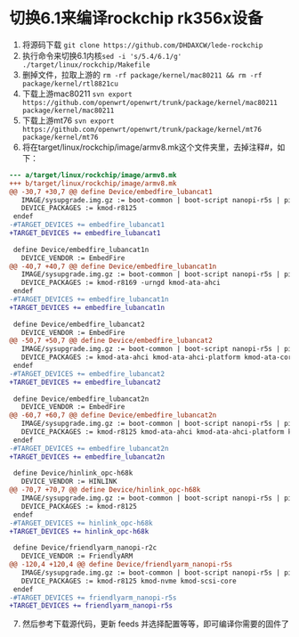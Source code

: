 # 切换6.1来编译rockchip rk356x设备
1. 将源码下载 `git clone https://github.com/DHDAXCW/lede-rockchip`
2. 执行命令来切换6.1内核`sed -i 's/5.4/6.1/g' ./target/linux/rockchip/Makefile`
3. 删掉文件，拉取上游的 `rm -rf package/kernel/mac80211 && rm -rf package/kernel/rtl8821cu`
4. 下载上游mac80211 `svn export https://github.com/openwrt/openwrt/trunk/package/kernel/mac80211 package/kernel/mac80211`
5. 下载上游mt76 `svn export https://github.com/openwrt/openwrt/trunk/package/kernel/mt76 package/kernel/mt76`
6. 将在target/linux/rockchip/image/armv8.mk这个文件夹里，去掉注释#，如下：
```patch
--- a/target/linux/rockchip/image/armv8.mk
+++ b/target/linux/rockchip/image/armv8.mk
@@ -30,7 +30,7 @@ define Device/embedfire_lubancat1
   IMAGE/sysupgrade.img.gz := boot-common | boot-script nanopi-r5s | pine64-img | gzip | append-metadata
   DEVICE_PACKAGES := kmod-r8125
 endef
-#TARGET_DEVICES += embedfire_lubancat1
+TARGET_DEVICES += embedfire_lubancat1
 
 define Device/embedfire_lubancat1n
   DEVICE_VENDOR := EmbedFire
@@ -40,7 +40,7 @@ define Device/embedfire_lubancat1n
   IMAGE/sysupgrade.img.gz := boot-common | boot-script nanopi-r5s | pine64-img | gzip | append-metadata
   DEVICE_PACKAGES := kmod-r8169 -urngd kmod-ata-ahci
 endef
-#TARGET_DEVICES += embedfire_lubancat1n
+TARGET_DEVICES += embedfire_lubancat1n
 
 define Device/embedfire_lubancat2
   DEVICE_VENDOR := EmbedFire
@@ -50,7 +50,7 @@ define Device/embedfire_lubancat2
   IMAGE/sysupgrade.img.gz := boot-common | boot-script nanopi-r5s | pine64-img | gzip | append-metadata
   DEVICE_PACKAGES := kmod-ata-ahci kmod-ata-ahci-platform kmod-ata-core kmod-ata-ahci kmod-ata-ahci-platform kmod-ata-core
 endef
-#TARGET_DEVICES += embedfire_lubancat2
+TARGET_DEVICES += embedfire_lubancat2
 
 define Device/embedfire_lubancat2n
   DEVICE_VENDOR := EmbedFire
@@ -60,7 +60,7 @@ define Device/embedfire_lubancat2n
   IMAGE/sysupgrade.img.gz := boot-common | boot-script nanopi-r5s | pine64-img | gzip | append-metadata
   DEVICE_PACKAGES := kmod-r8125 kmod-ata-ahci kmod-ata-ahci-platform kmod-ata-core
 endef
-#TARGET_DEVICES += embedfire_lubancat2n
+TARGET_DEVICES += embedfire_lubancat2n
 
 define Device/hinlink_opc-h68k
   DEVICE_VENDOR := HINLINK
@@ -70,7 +70,7 @@ define Device/hinlink_opc-h68k
   IMAGE/sysupgrade.img.gz := boot-common | boot-script nanopi-r5s | pine64-img | gzip | append-metadata
   DEVICE_PACKAGES := kmod-r8125
 endef
-#TARGET_DEVICES += hinlink_opc-h68k
+TARGET_DEVICES += hinlink_opc-h68k
 
 define Device/friendlyarm_nanopi-r2c
   DEVICE_VENDOR := FriendlyARM
@@ -120,4 +120,4 @@ define Device/friendlyarm_nanopi-r5s
   IMAGE/sysupgrade.img.gz := boot-common | boot-script nanopi-r5s | pine64-img | gzip | append-metadata
   DEVICE_PACKAGES := kmod-r8125 kmod-nvme kmod-scsi-core
 endef
-#TARGET_DEVICES += friendlyarm_nanopi-r5s
+TARGET_DEVICES += friendlyarm_nanopi-r5s
```

7. 然后参考下载源代码，更新 feeds 并选择配置等等，即可编译你需要的固件了

